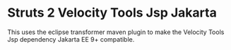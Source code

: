 # Struts 2 Velocity Tools Jsp Jakarta
This uses the eclipse transformer maven plugin to make the Velocity Tools Jsp dependency Jakarta EE 9+ compatible.

